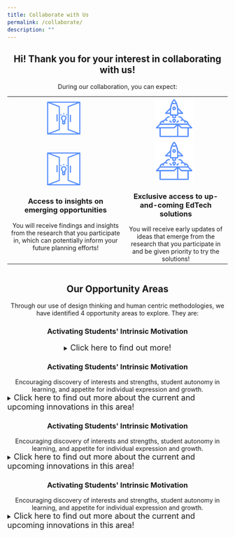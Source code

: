 ```yaml
---
title: Collaborate with Us
permalink: /collaborate/
description: ""
---
```

<center><h2>Hi! Thank you for your interest in collaborating with us!</h2></center>

<center>During our collaboration, you can expect:</center>

<div style="overflow-x:auto;">
<table>
  <tbody><tr>
    <th style="text-align: center"><img src="/images/Collaborate/opportunity.png" style="width:30%; display: inline; margin-right:0.5rem"></th>
    <th style="text-align: center"><img src="/images/Collaborate/rocket-launch.png" style="width:40%; display: inline; margin-right:0.5rem"></th>
  </tr>
  <tr>
		<td style="text-align: center"><img src="/images/Collaborate/opportunity.png" style="width:30%; display: inline; margin-right:0.5rem"><h3>Access to insights on emerging opportunities</h3>You will receive findings and insights from the research that you participate in, which can potentially inform your future planning efforts!</td>
		<td style="text-align: center"><img src="/images/Collaborate/rocket-launch.png" style="width:40%; display: inline; margin-right:0.5rem"><h3>Exclusive access to up-and-coming EdTech solutions</h3>You will receive early updates of ideas that emerge from the research that you participate in and be given priority to try the solutions!</td>
  </tr>
</tbody></table>
	</div>

<center><h2>Our Opportunity Areas</h2></center>
<center>Through our use of design thinking and human centric methodologies, we have identified 4 opportunity areas to explore. They are:</center>

<center><h3>Activating Students' Intrinsic Motivation</h3></center>
<center><details>
<summary><font size="+1">Click here to find out more!</font></summary><br>
<font size="+1">
<center>Encouraging discovery of interests and strengths, student autonomy in learning, and appetite for individual expression and growth.</center>
<ul>
<li>InteresThing: How might we help students discover, explore, and share their interests?</li>
<li>Learning Gamified: </li>
<li>Monitoring and Self-Regulation in Practical-based Lessons:</li>
</ul>
	</font>
</details>
</center>

<center><h3>Activating Students' Intrinsic Motivation</h3></center>
<center>Encouraging discovery of interests and strengths, student autonomy in learning, and appetite for individual expression and growth.</center>
<details>
<summary><font size="+1">Click here to find out more about the current and upcoming innovations in this area!</font></summary><br>
<font size="+1">
<ul>
<li>InteresThing: How might we help students discover, explore, and share their interests?</li>
<li>Learning Gamified: </li>
<li>Monitoring and Self-Regulation in Practical-based Lessons:</li>
</ul>
	</font>
</details>

<center><h3>Activating Students' Intrinsic Motivation</h3></center>
<center>Encouraging discovery of interests and strengths, student autonomy in learning, and appetite for individual expression and growth.</center>
<details>
<summary><font size="+1">Click here to find out more about the current and upcoming innovations in this area!</font></summary><br>
<font size="+1">
<ul>
<li>InteresThing: How might we help students discover, explore, and share their interests?</li>
<li>Learning Gamified: </li>
<li>Monitoring and Self-Regulation in Practical-based Lessons:</li>
</ul>
	</font>
</details>

<center><h3>Activating Students' Intrinsic Motivation</h3></center>
<center>Encouraging discovery of interests and strengths, student autonomy in learning, and appetite for individual expression and growth.</center>
<details>
<summary><font size="+1">Click here to find out more about the current and upcoming innovations in this area!</font></summary><br>
<font size="+1">
<ul>
<li>InteresThing: How might we help students discover, explore, and share their interests?</li>
<li>Learning Gamified: </li>
<li>Monitoring and Self-Regulation in Practical-based Lessons:</li>
</ul>
	</font>
</details>